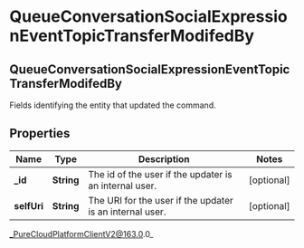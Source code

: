 # QueueConversationSocialExpressionEventTopicTransferModifedBy

## QueueConversationSocialExpressionEventTopicTransferModifedBy
Fields identifying the entity that updated the command.

## Properties

|Name | Type | Description | Notes|
|------------ | ------------- | ------------- | -------------|
| **_id** | **String** | The id of the user if the updater is an internal user. | [optional] |
| **selfUri** | **String** | The URI for the user if the updater is an internal user. | [optional] |



_PureCloudPlatformClientV2@163.0.0_
